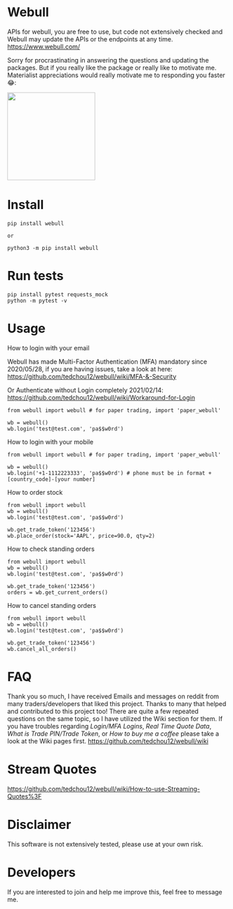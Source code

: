# Webull
APIs for webull, you are free to use, but code not extensively checked and Webull may update the APIs or the endpoints at any time.
https://www.webull.com/

Sorry for procrastinating in answering the questions and updating the packages. But if you really like the package or really like to motivate me. Materialist appreciations would really motivate me to responding you faster 😂:

[<img src="https://miro.medium.com/max/1476/1*KGh1GBqI9R0TfSsSPHGpNg.png" width="200px">](https://www.buymeacoffee.com/tedchou12)


# Install

```
pip install webull

or

python3 -m pip install webull
```

# Run tests

```
pip install pytest requests_mock
python -m pytest -v
```

# Usage

How to login with your email

Webull has made Multi-Factor Authentication (MFA) mandatory since 2020/05/28, if you are having issues, take a look at here:
https://github.com/tedchou12/webull/wiki/MFA-&-Security

Or Authenticate without Login completely 2021/02/14:
https://github.com/tedchou12/webull/wiki/Workaround-for-Login

```
from webull import webull # for paper trading, import 'paper_webull'

wb = webull()
wb.login('test@test.com', 'pa$$w0rd')

```

How to login with your mobile
```
from webull import webull # for paper trading, import 'paper_webull'

wb = webull()
wb.login('+1-1112223333', 'pa$$w0rd') # phone must be in format +[country_code]-[your number]

```

How to order stock
```
from webull import webull
wb = webull()
wb.login('test@test.com', 'pa$$w0rd')

wb.get_trade_token('123456')
wb.place_order(stock='AAPL', price=90.0, qty=2)
```

How to check standing orders
```
from webull import webull
wb = webull()
wb.login('test@test.com', 'pa$$w0rd')

wb.get_trade_token('123456')
orders = wb.get_current_orders()
```

How to cancel standing orders
```
from webull import webull
wb = webull()
wb.login('test@test.com', 'pa$$w0rd')

wb.get_trade_token('123456')
wb.cancel_all_orders()
```

# FAQ
Thank you so much, I have received Emails and messages on reddit from many traders/developers that liked this project. Thanks to many that helped and contributed to this project too! There are quite a few repeated questions on the same topic, so I have utilized the Wiki section for them. If you have troubles regarding *Login/MFA Logins*, *Real Time Quote Data*, *What is Trade PIN/Trade Token*, or *How to buy me a coffee* please take a look at the Wiki pages first. https://github.com/tedchou12/webull/wiki

# Stream Quotes
https://github.com/tedchou12/webull/wiki/How-to-use-Streaming-Quotes%3F

# Disclaimer
This software is not extensively tested, please use at your own risk.

# Developers
If you are interested to join and help me improve this, feel free to message me.
